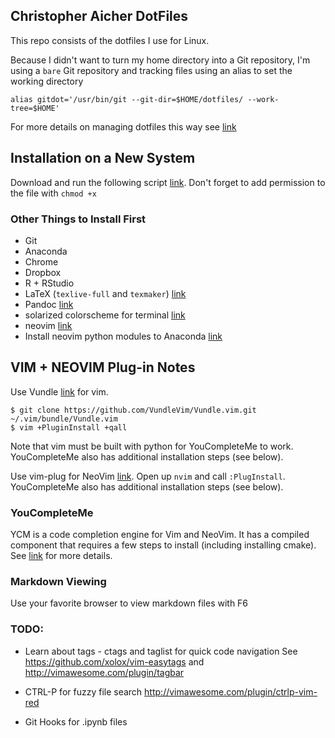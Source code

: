 ## Christopher Aicher DotFiles

This repo consists of the dotfiles I use for Linux.

Because I didn't want to turn my home directory into a Git repository, I'm using a `bare` Git repository and tracking files using an alias to set the working directory
```
alias gitdot='/usr/bin/git --git-dir=$HOME/dotfiles/ --work-tree=$HOME'
```

For more details on managing dotfiles this way see
[link](https://developer.atlassian.com/blog/2016/02/best-way-to-store-dotfiles-git-bare-repo/)


## Installation on a New System

Download and run the following script [link](https://gist.github.com/aicherc/8fd82fd29549135194bed3aa7d2d6484#file-dotfiles_install-sh).
Don't forget to add permission to the file with `chmod +x`

### Other Things to Install First
* Git
* Anaconda
* Chrome
* Dropbox
* R + RStudio
* LaTeX (`texlive-full` and `texmaker`) [link](https://help.ubuntu.com/community/LaTeX)
* Pandoc [link](http://pandoc.org/installing.html)
* solarized colorscheme for terminal [link](https://github.com/Anthony25/gnome-terminal-colors-solarized)
* neovim [link](https://github.com/neovim/neovim/wiki/Installing-Neovim)
* Install neovim python modules to Anaconda [link](https://neovim.io/doc/user/provider.html#provider-python)


## VIM + NEOVIM Plug-in Notes
Use Vundle [link](https://github.com/VundleVim/Vundle.vim) for vim.
```
$ git clone https://github.com/VundleVim/Vundle.vim.git ~/.vim/bundle/Vundle.vim
$ vim +PluginInstall +qall
```
Note that vim must be built with python for YouCompleteMe to work.
YouCompleteMe also has additional installation steps (see below).

Use vim-plug for NeoVim [link](https://github.com/junegunn/vim-plug/blob/master/plug.vim).
Open up `nvim` and call `:PlugInstall`.
YouCompleteMe also has additional installation steps (see below).


### YouCompleteMe
YCM is a code completion engine for Vim and NeoVim.
It has a compiled component that requires a few steps to install (including installing cmake).
See [link](https://github.com/Valloric/YouCompleteMe) for more details.


### Markdown Viewing
Use your favorite browser to view markdown files with F6

### TODO:

* Learn about tags - ctags and taglist for quick code navigation
 See https://github.com/xolox/vim-easytags and http://vimawesome.com/plugin/tagbar
* CTRL-P for fuzzy file search http://vimawesome.com/plugin/ctrlp-vim-red

* Git Hooks for .ipynb files




